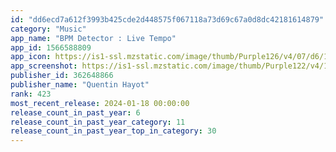 ```yaml
---
id: "dd6ecd7a612f3993b425cde2d448575f067118a73d69c67a0d8dc42181614879"
category: "Music"
app_name: "BPM Detector : Live Tempo"
app_id: 1566588809
app_icon: https://is1-ssl.mzstatic.com/image/thumb/Purple126/v4/07/d6/16/07d616c8-cf51-6cf8-51eb-04c7c4f06377/AppIcon-0-0-1x_U007emarketing-0-0-0-10-0-0-85-220.png/1024x1024bb.png
app_screenshot: https://is1-ssl.mzstatic.com/image/thumb/Purple122/v4/16/1c/dc/161cdc48-0115-14ff-3025-988055437ce9/88d69455-d661-4cdd-a273-c79191119a1a_Apple_iPhone_11_Pro_Max_Screenshot_0.png/1242x2688bb.png
publisher_id: 362648866
publisher_name: "Quentin Hayot"
rank: 423
most_recent_release: 2024-01-18 00:00:00
release_count_in_past_year: 6
release_count_in_past_year_category: 11
release_count_in_past_year_top_in_category: 30
---
```

